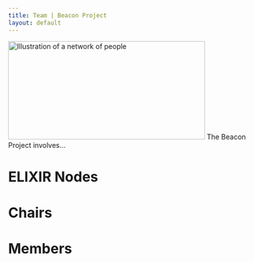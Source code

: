 ```yaml
---
title: Team | Beacon Project
layout: default
---
```

<img src="assets/images/PeopleNetwork.jpg" width="400" height="200" alt="Illustration of a network of people" />
The Beacon Project involves...

# ELIXIR Nodes

# Chairs

# Members






<!--
You can use HTML elements in Markdown, such as the comment element, and they won't be affected by a markdown parser. However, if you create an HTML element in your markdown file, you cannot use markdown syntax within that element's contents.
-->
